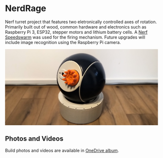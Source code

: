 # NerdRage
Nerf turret project that features two eletronically controlled axes of rotation. Primarily built out of wood, common hardware and  electronics such as Raspberry Pi 3, ESP32, stepper motors and lithium battery cells. A [Nerf Speedswarm](https://nerf.fandom.com/wiki/Speedswarm) was used for the firing mechanism. Future upgrades will include image recognition using the Raspberry Pi camera.

![NerdRage Thumbnail](/Photos/Thumbnail.jpg)


## Photos and Videos
Build photos and videos are available in [OneDrive album](https://1drv.ms/a/s!Asv2q6XGbXXnjb8o5iY8vLlJzZKJLA).

